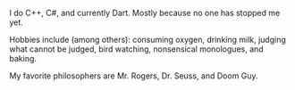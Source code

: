 I do C++, C#, and currently Dart. Mostly because no one has stopped me yet.

Hobbies include (among others): consuming oxygen, drinking milk, judging what cannot be judged, bird watching, nonsensical monologues, and baking.

My favorite philosophers are Mr. Rogers, Dr. Seuss, and Doom Guy.
